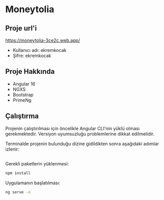 
# Moneytolia

## Proje url'i
https://moneytolia-3ce2c.web.app/
- Kullanıcı adı: ekremkocak
- Şifre: ekremkocak

## Proje Hakkında
- Angular 16
- NGXS
- Bootstrap
- PrimeNg

## Çalıştırma
Projenin çalıştırılması için öncelikle Angular CLI'nin yüklü olması gerekmektedir. Versiyon uyumsuzluğu problemlerine dikkat edilmelidir.

Terminalde projenin bulunduğu dizine gidildikten sonra aşağıdaki adımlar izlenir:
##
Gerekli paketlerin yüklenmesi:
```bash 
npm install
```

Uygulamanın başlatılması:
```bash 
ng serve -o
```
